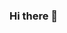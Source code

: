 ### Hi there 👋

<!--
**sunmorgan/sunmorgan** is a ✨ _special_ ✨ repository because its `README.md` (this file) appears on your GitHub profile.

Here are some ideas to get you started:
I am a grade 12 high school student studying at Bur Oak Secondary School
- 🔭 I’m currently working on ...
- 🌱 I’m currently learning ...
- 👯 I’m looking to collaborate on ...
- 🤔 I’m looking for help with ...
- 💬 Ask me about ...
- 📫 How to reach me: ...
- 😄 Pronouns: ...
- ⚡ Fun fact: ...
-->
